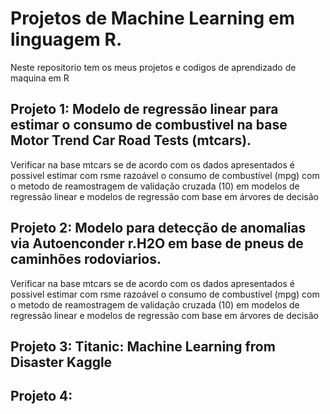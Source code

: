 # Projetos de Machine Learning em linguagem R.

Neste repositorio tem os meus projetos e codigos de aprendizado de maquina em R

## Projeto 1: Modelo de regressão linear para estimar o consumo de combustivel na base Motor Trend Car Road Tests (mtcars).

Verificar na base mtcars se de acordo com os dados apresentados é possivel estimar com rsme razoável o consumo de combustível (mpg) com o metodo de reamostragem de validação cruzada (10) em modelos de regressão linear e modelos de regressão com base em árvores de decisão

## Projeto 2: Modelo para detecção de anomalias via Autoenconder r.H2O em base de pneus de caminhões rodoviarios.

Verificar na base mtcars se de acordo com os dados apresentados é possivel estimar com rsme razoável o consumo de combustível (mpg) com o metodo de reamostragem de validação cruzada (10) em modelos de regressão linear e modelos de regressão com base em árvores de decisão

## Projeto 3: Titanic: Machine Learning from Disaster Kaggle

## Projeto 4: 
